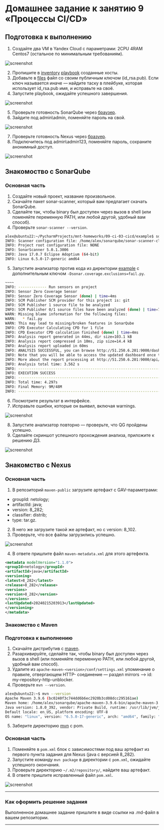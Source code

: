 # Домашнее задание к занятию 9 «Процессы CI/CD»

## Подготовка к выполнению

1. Создайте два VM в Yandex Cloud с параметрами: 2CPU 4RAM Centos7 (остальное по минимальным требованиям).

![screenshot]()

2. Пропишите в [inventory](./infrastructure/inventory/cicd/hosts.yml) [playbook](./infrastructure/site.yml) созданные хосты.
3. Добавьте в [files](./infrastructure/files/) файл со своим публичным ключом (id_rsa.pub). Если ключ называется иначе — найдите таску в плейбуке, которая использует id_rsa.pub имя, и исправьте на своё.
4. Запустите playbook, ожидайте успешного завершения.

![screenshot](https://github.com/AlexeyD3/mnt-homeworks/blob/ci-03-cidi/09-ci-03-cicd/img/Screenshot%20from%202024-02-15%2022-49-07.png?raw=true)

5. Проверьте готовность SonarQube через [браузер](http://localhost:9000).
6. Зайдите под admin\admin, поменяйте пароль на свой.

![screenshot](https://github.com/AlexeyD3/mnt-homeworks/blob/ci-03-cidi/09-ci-03-cicd/img/Screenshot%20from%202024-02-15%2022-53-28.png?raw=true)

7.  Проверьте готовность Nexus через [бразуер](http://localhost:8081).
8. Подключитесь под admin\admin123, поменяйте пароль, сохраните анонимный доступ.

![screenshot](https://github.com/AlexeyD3/mnt-homeworks/blob/ci-03-cidi/09-ci-03-cicd/img/Screenshot%20from%202024-02-15%2022-58-43.png?raw=true)

## Знакомоство с SonarQube

### Основная часть

1. Создайте новый проект, название произвольное.
2. Скачайте пакет sonar-scanner, который вам предлагает скачать SonarQube.
3. Сделайте так, чтобы binary был доступен через вызов в shell (или поменяйте переменную PATH, или любой другой, удобный вам способ).
4. Проверьте `sonar-scanner --version`.

```bash
alex@ubuntu22:~/PycharmProjects/mnt-homeworks/09-ci-03-cicd/example$ sonar-scanner --version
INFO: Scanner configuration file: /home/alex/sonarqube/sonar-scanner-cli-5.0.1.3006-linux/conf/sonar-scanner.properties
INFO: Project root configuration file: NONE
INFO: SonarScanner 5.0.1.3006
INFO: Java 17.0.7 Eclipse Adoptium (64-bit)
INFO: Linux 6.5.0-17-generic amd64
```


5. Запустите анализатор против кода из директории [example](./example) с дополнительным ключом `-Dsonar.coverage.exclusions=fail.py`.
```bash
~~~~
INFO: ------------- Run sensors on project
INFO: Sensor Zero Coverage Sensor
INFO: Sensor Zero Coverage Sensor (done) | time=4ms
INFO: SCM Publisher SCM provider for this project is: git
INFO: SCM Publisher 1 source file to be analyzed
INFO: SCM Publisher 0/1 source files have been analyzed (done) | time=79ms
WARN: Missing blame information for the following files:
WARN:   * fail.py
WARN: This may lead to missing/broken features in SonarQube
INFO: CPD Executor Calculating CPD for 1 file
INFO: CPD Executor CPD calculation finished (done) | time=4ms
INFO: Analysis report generated in 44ms, dir size=103.1 kB
INFO: Analysis report compressed in 10ms, zip size=14.4 kB
INFO: Analysis report uploaded in 60ms
INFO: ANALYSIS SUCCESSFUL, you can browse http://51.250.6.201:9000/dashboard?id=Netology
INFO: Note that you will be able to access the updated dashboard once the server has processed the submitted analysis report
INFO: More about the report processing at http://51.250.6.201:9000/api/ce/task?id=AY2uc1-shvyzIkSYNpBN
INFO: Analysis total time: 3.562 s
INFO: ------------------------------------------------------------------------
INFO: EXECUTION SUCCESS
INFO: ------------------------------------------------------------------------
INFO: Total time: 4.297s
INFO: Final Memory: 9M/48M
INFO: ------------------------------------------------------------------------

```
6. Посмотрите результат в интерфейсе.
7. Исправьте ошибки, которые он выявил, включая warnings.

![screenshot](https://github.com/AlexeyD3/mnt-homeworks/blob/ci-03-cidi/09-ci-03-cicd/img/Screenshot%20from%202024-02-15%2023-15-51.png?raw=true)

8. Запустите анализатор повторно — проверьте, что QG пройдены успешно.
9. Сделайте скриншот успешного прохождения анализа, приложите к решению ДЗ.

![screenshot](https://github.com/AlexeyD3/mnt-homeworks/blob/ci-03-cidi/09-ci-03-cicd/img/Screenshot%20from%202024-02-15%2023-27-23.png?raw=true)

## Знакомство с Nexus

### Основная часть

1. В репозиторий `maven-public` загрузите артефакт с GAV-параметрами:

 *    groupId: netology;
 *    artifactId: java;
 *    version: 8_282;
 *    classifier: distrib;
 *    type: tar.gz.
   
2. В него же загрузите такой же артефакт, но с version: 8_102.
3. Проверьте, что все файлы загрузились успешно.

![screenshot](https://github.com/AlexeyD3/mnt-homeworks/blob/ci-03-cidi/09-ci-03-cicd/img/Screenshot%20from%202024-02-15%2023-59-48.png?raw=true)

4. В ответе пришлите файл `maven-metadata.xml` для этого артефекта.
```xml
<metadata modelVersion="1.1.0">
<groupId>netology</groupId>
<artifactId>java</artifactId>
<versioning>
<latest>8_282</latest>
<release>8_282</release>
<versions>
<version>8_282</version>
</versions>
<lastUpdated>20240215203913</lastUpdated>
</versioning>
</metadata>
```

### Знакомство с Maven

### Подготовка к выполнению

1. Скачайте дистрибутив с [maven](https://maven.apache.org/download.cgi).
2. Разархивируйте, сделайте так, чтобы binary был доступен через вызов в shell (или поменяйте переменную PATH, или любой другой, удобный вам способ).
3. Удалите из `apache-maven-<version>/conf/settings.xml` упоминание о правиле, отвергающем HTTP- соединение — раздел mirrors —> id: my-repository-http-unblocker.
4. Проверьте `mvn --version`.

```bash
alex@ubuntu22:~$ mvn --version
Apache Maven 3.9.6 (bc0240f3c744dd6b6ec2920b3cd08dcc295161ae)
Maven home: /home/alex/sonarqube/apache-maven-3.9.6-bin/apache-maven-3.9.6
Java version: 1.8.0_392, vendor: Private Build, runtime: /usr/lib/jvm/java-8-openjdk-amd64/jre
Default locale: en_US, platform encoding: UTF-8
OS name: "linux", version: "6.5.0-17-generic", arch: "amd64", family: "unix"

```

5. Заберите директорию [mvn](./mvn) с pom.

### Основная часть

1. Поменяйте в `pom.xml` блок с зависимостями под ваш артефакт из первого пункта задания для Nexus (java с версией 8_282).
2. Запустите команду `mvn package` в директории с `pom.xml`, ожидайте успешного окончания.
3. Проверьте директорию `~/.m2/repository/`, найдите ваш артефакт.
4. В ответе пришлите исправленный файл `pom.xml`.

![screenshot](https://github.com/AlexeyD3/mnt-homeworks/blob/ci-03-cidi/09-ci-03-cicd/img/Screenshot%20from%202024-02-16%2000-07-55.png?raw=true)

---

### Как оформить решение задания

Выполненное домашнее задание пришлите в виде ссылки на .md-файл в вашем репозитории.

---
